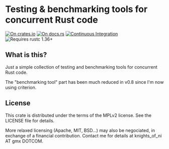 # Testing & benchmarking tools for concurrent Rust code

[![On crates.io](https://img.shields.io/crates/v/testbench.svg)](https://crates.io/crates/testbench)
[![On docs.rs](https://docs.rs/testbench/badge.svg)](https://docs.rs/testbench/)
[![Continuous Integration](https://github.com/HadrienG2/testbench/workflows/Continuous%20Integration/badge.svg)](https://github.com/HadrienG2/testbench/actions?query=workflow%3A%22Continuous+Integration%22)
![Requires rustc 1.36+](https://img.shields.io/badge/rustc-1.36+-red.svg)

## What is this?

Just a simple collection of testing and benchmarking tools for concurrent Rust code.

The "benchmarking tool" part has been much reduced in v0.8 since I'm now using criterion.


## License

This crate is distributed under the terms of the MPLv2 license. See the LICENSE
file for details.

More relaxed licensing (Apache, MIT, BSD...) may also be negociated, in
exchange of a financial contribution. Contact me for details at 
knights_of_ni AT gmx DOTCOM.
